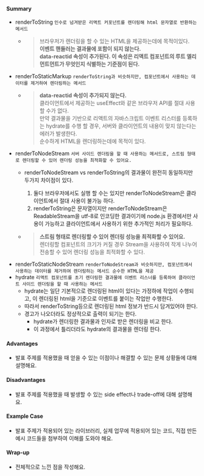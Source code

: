 #### Summary
- renderToString ```인수로 넘겨받은 리액트 커포넌트를 렌더링해 html 문자열로 반환하는 메서드```
  - > 브라우저가 렌더링을 할 수 있는 HTML을 제공하는데에 목적이있다.<br>**이벤트 핸들러는 결과물에 포함이 되지 않는다.**<br>**data-reactid 속성이 추가된다. 이 속성은 리액트 컴포넌트의 루트 엘리먼트먼트가 무엇인지 식별하는 기준점이 된다.**
- renderToStaticMarkup ```renderToString과 비슷하지만, 컴포넌트에서 사용하는 데이터를 제거하여 렌더링하는 메서드```
  - > **data-reactid 속성이 추가되지 않는다.**<br>클라이언트에서 제공하는 useEffect와 같은 브라우저 API를 절대 사용할 수가 없다.<br>만약 결과물을 기반으로 리액트의 자바스크립트 이벤트 리스터를 등록하는 hydrate를 수행 할 경우, 서버와 클라이언트의 내용이 맞지 않는다는 에러가 발생한다.<br>순수하게 HTML을 렌더링하는데에 목적이 있다.
- renderToNodeStream ```서버 사이드 렌더링을 할 때 사용하는 메서드로, 스트림 형태로 렌더링할 수 있어 렌더링 성능을 최적화할 수 있어요.```
  - renderToNodeStream vs renderToString의 결과물이 완전히 동일하지만 두가지 차이점이 있다.
    1. 둘다 브라우저에서도 실행 할 수는 있지만 renderToNodeStream은 클라이언트에서 절대 사용이 불가능 하다.
    2. renderToString은 문자열이지만 renderToNodeStream은 ReadableStream을 utf-8로 인코딩한 결과이기에 node.js 환경에서만 사용이 가능하고 클라이언트에서 사용하기 위한 추가적인 처리가 필요하다.
    
  - > **스트림 형태로 렌더링할 수 있어 렌더링 성능을 최적화할 수 있어요.**<br>렌더링할 컴포넌트의 크기가 커질 경우 Stream을 사용하여 작게 나누어 전송할 수 있어 렌더링 성능을 최적화할 수 있다.
- renderToStaticNodeStream ```renderToNodeStream과 비슷하지만, 컴포넌트에서 사용하는 데이터를 제거하여 렌더링하는 메서드 순수한 HTML을 제공```
- hydrate ```리액트 컴포넌트를 초기 렌더링한 결과물에 이벤트 리스너를 등록하여 클라이언트 사이드 렌더링을 할 때 사용하는 메서드```
  - hydrate는 일단 기본적으로 렌더링된 html이 있다는 가정하에 작업이 수행되고, 이 렌더링된 html을 기준으로 이벤트를 붙이는 작업만 수행한다.
  - 따라서 renderToString등으로 렌더링된 html 정보가 반드시 담겨있어야 한다.
  - 경고가 나오더라도 정상적으로 출력이 되기는 한다.
    - hydrate가 렌더링한 결과물과 인자로 받은 렌더링을 비교 한다.
    - 이 과정에서 틀리더라도 hydrate의 결과물을 렌더링 한다.

#### Advantages
- 발표 주제를 적용했을 때 얻을 수 있는 이점이나 해결할 수 있는 문제 상황들에 대해 설명해요.

#### Disadvantages
- 발표 주제를 적용했을 때 발생할 수 있는 side effect나 trade-off에 대해 설명해요.

#### Example Case
- 발표 주제가 적용되어 있는 라이브러리, 실제 업무에 적용되어 있는 코드, 직접 만든 예시 코드들을 첨부하여 이해를 도와야 해요.

#### Wrap-up
- 전체적으로 느낀 점을 작성해요.
